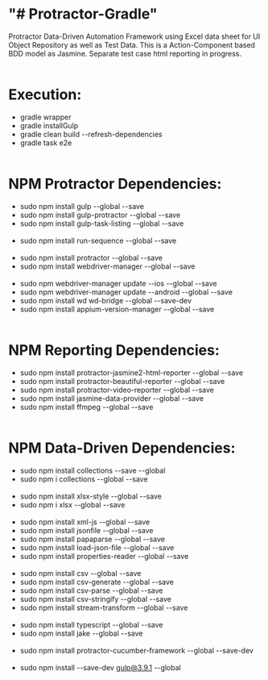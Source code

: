 # "# Protractor-Gradle" 

Protractor Data-Driven Automation Framework using Excel data sheet for UI Object Repository as well as Test Data. This is a Action-Component based BDD model as Jasmine. Separate test case html reporting in progress. 
</br></br>

# Execution:

* gradle wrapper
* gradle installGulp
* gradle clean build --refresh-dependencies
* gradle task e2e
</br></br>

# NPM Protractor Dependencies:

* sudo npm install gulp --global --save
* sudo npm install gulp-protractor --global --save
* sudo npm install gulp-task-listing --global --save
</br></br>
* sudo npm install run-sequence --global --save
</br></br>
* sudo npm install protractor --global --save
* sudo npm install webdriver-manager --global --save
</br></br>
* sudo npm webdriver-manager update --ios --global --save
* sudo npm webdriver-manager update --android --global --save
* sudo npm install wd wd-bridge --global --save-dev
* sudo npm install appium-version-manager --global --save
</br></br>

# NPM Reporting Dependencies:

* sudo npm install protractor-jasmine2-html-reporter --global --save
* sudo npm install protractor-beautiful-reporter --global --save
* sudo npm install protractor-video-reporter --global --save
* sudo npm install jasmine-data-provider --global --save
* sudo npm install ffmpeg --global --save
</br></br>

# NPM Data-Driven Dependencies:

* sudo npm install collections --save --global
* sudo npm i collections --global --save
</br></br>
* sudo npm install xlsx-style --global --save
* sudo npm i xlsx --global --save
</br></br>
* sudo npm install xml-js --global --save
* sudo npm install jsonfile --global --save
* sudo npm install papaparse --global --save
* sudo npm install load-json-file --global --save
* sudo npm install properties-reader --global --save
</br></br>
* sudo npm install csv --global --save
* sudo npm install csv-generate --global --save
* sudo npm install csv-parse --global --save
* sudo npm install csv-stringify --global --save
* sudo npm install stream-transform --global --save
</br></br>
* sudo npm install typescript --global --save
* sudo npm install jake --global --save
</br></br>
* sudo npm install protractor-cucumber-framework --global --save-dev
</br></br>
* sudo npm install --save-dev gulp@3.9.1 --global
</br></br>
